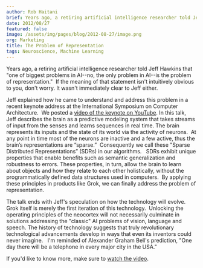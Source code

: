 ```yaml
---
author: Rob Haitani
brief: Years ago, a retiring artificial intelligence researcher told Jeff Hawkins that "one of biggest problems in AI--no, the only problem in AI--is the problem of representation." If the meaning of that statement isn't intuitively obvious
date: 2012/08/27
featured: false
image: /assets/img/pages/blog/2012-08-27/image.png
org: Marketing
title: The Problem of Representation
tags: Neuroscience, Machine Learning
---
```


Years ago, a retiring artificial intelligence researcher told Jeff Hawkins that
"one of biggest problems in AI--no, the only problem in AI--is the problem of
representation."  If the meaning of that statement isn't intuitively obvious to
you, don't worry. It wasn't immediately clear to Jeff either.

Jeff explained how he came to understand and address this problem in a recent
keynote address at the International Symposium on Computer Architecture.  We
posted a [video of the keynote on YouTube](https://www.youtube.com/user/numenta).
In this talk, Jeff describes the brain as a predictive modeling system that
takes streams of input from the senses and learns sequences in real time. The
brain represents its inputs and the state of its world via the activity of
neurons.  At any point in time most of the neurons are inactive and a few
active, thus the brain’s representations are “sparse.”  Consequently we call
these "Sparse Distributed Representations” (SDRs) in our algorithms.   SDRs
exhibit unique properties that enable benefits such as semantic generalization
and robustness to errors. These properties, in turn, allow the brain to learn
about objects and how they relate to each other holistically, without the
programmatically defined data structures used in computers.  By applying these
principles in products like Grok, we can finally address the problem of
representation.

The talk ends with Jeff's speculation on how the technology will evolve. Grok
itself is merely the first iteration of this technology.  Unlocking the
operating principles of the neocortex will not necessarily culminate in
solutions addressing the "classic" AI problems of vision, language and speech.
The history of technology suggests that truly revolutionary technological
advancements develop in ways that even its inventors could never imagine.   I'm
reminded of Alexander Graham Bell's prediction, "One day there will be a
telephone in every major city in the USA."

If you'd like to know more, make sure to
[watch the video](http://youtu.be/A8sHMcCk0lU).
